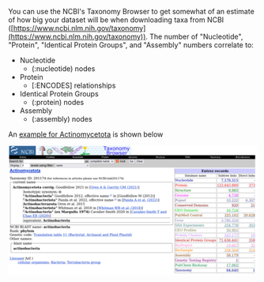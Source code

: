 

You can use the NCBI's Taxonomy Browser to get somewhat of an estimate of how big your dataset will be when downloading taxa from NCBI ([https://www.ncbi.nlm.nih.gov/taxonomy](https://www.ncbi.nlm.nih.gov/taxonomy)). The number of "Nucleotide", "Protein", "Identical Protein Groups", and "Assembly" numbers correlate to:


- Nucleotide
  - (:nucleotide) nodes
- Protein
  - [:ENCODES] relationships
- Identical Protein Groups
  - (:protein) nodes
- Assembly
  - (:assembly) nodes

An [example for Actinomycetota](https://www.ncbi.nlm.nih.gov/Taxonomy/Browser/wwwtax.cgi?mode=Info&id=201174&lvl=3&lin=f&keep=1&srchmode=1&unlock
) is shown below

![](./media/ncbi_taxonomy_browser_actinomycetota.png)
